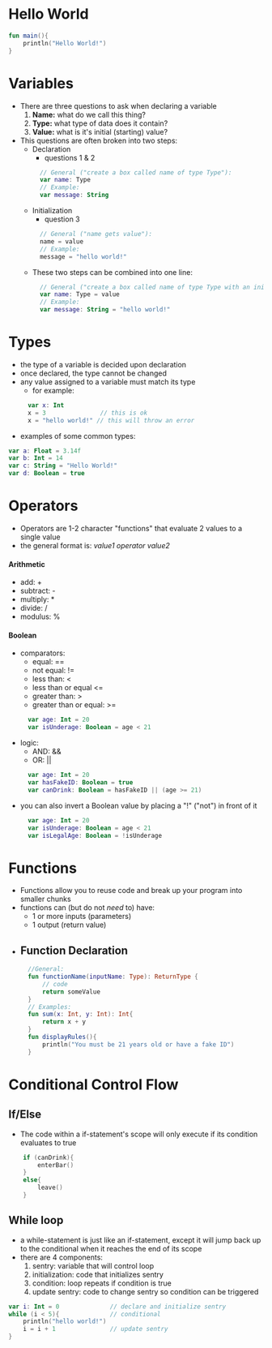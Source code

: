 # Hello World
```kotlin
fun main(){
    println("Hello World!")
}
```

# Variables
- There are three questions to ask when declaring a variable
    1. __Name:__ what do we call this thing?
    1. __Type:__ what type of data does it contain?
    1. __Value:__ what is it's initial (starting) value?
- This questions are often broken into two steps:
    - Declaration
        - questions 1 & 2
      ```kotlin
        // General ("create a box called name of type Type"):
        var name: Type
        // Example:
        var message: String
        ```
    - Initialization
        - question 3
      ```kotlin
        // General ("name gets value"):
        name = value
        // Example:
        message = "hello world!"
        ```
    - These two steps can be combined into one line:
      ```kotlin
        // General ("create a box called name of type Type with an initial value of value"):
        var name: Type = value
        // Example:
        var message: String = "hello world!"
        ```

# Types
- the type of a variable is decided upon declaration
- once declared, the type cannot be changed
- any value assigned to a variable must match its type
    - for example:
  ```kotlin
    var x: Int
    x = 3               // this is ok
    x = "hello world!" // this will throw an error
    ```
- examples of some common types:
```kotlin
var a: Float = 3.14f
var b: Int = 14
var c: String = "Hello World!"
var d: Boolean = true
```

# Operators
- Operators are 1-2 character "functions" that evaluate 2 values to a single value
- the general format is: _value1 operator value2_

#### Arithmetic
- add: +
- subtract: -
- multiply: *
- divide: /
- modulus: %

#### Boolean
- comparators:
    - equal: ==
    - not equal: !=
    - less than: <
    - less than or equal <=
    - greater than: >
    - greater than or equal: >=
  ```kotlin
    var age: Int = 20
    var isUnderage: Boolean = age < 21
    ```
- logic:
    - AND: &&
    - OR: ||
  ```kotlin
    var age: Int = 20
    var hasFakeID: Boolean = true
    var canDrink: Boolean = hasFakeID || (age >= 21)
    ```
- you can also invert a Boolean value by placing a "!" ("not") in front of it
  ```kotlin
    var age: Int = 20
    var isUnderage: Boolean = age < 21
    var isLegalAge: Boolean = !isUnderage
    ```

# Functions
- Functions allow you to reuse code and break up your program into smaller chunks
- functions can (but do not _need_ to) have:
    - 1 or more inputs (parameters)
    - 1 output (return value)
- Function Declaration
    -
  ```kotlin
    //General:
    fun functionName(inputName: Type): ReturnType {
        // code
        return someValue
    }
    // Examples:
    fun sum(x: Int, y: Int): Int{
        return x + y
    }
    fun displayRules(){
        println("You must be 21 years old or have a fake ID")
    }
    ```

# Conditional Control Flow
## If/Else
- The code within a if-statement's scope will only execute if its condition evaluates to true
```kotlin
    if (canDrink){
        enterBar()
    }
    else{
        leave()
    }
```

## While loop
- a while-statement is just like an if-statement, except it will jump back up to the conditional when it reaches the end of its scope
- there are 4 components:
    1. sentry: variable that will control loop
    1. initialization: code that initializes sentry
    1. condition: loop repeats if condition is true
    1. update sentry: code to change sentry so condition can be triggered
```kotlin
var i: Int = 0              // declare and initialize sentry
while (i < 5){              // conditional
    println("hello world!")
    i = i + 1               // update sentry
}
```
